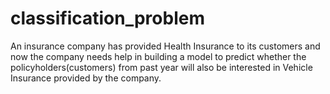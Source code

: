 # classification_problem
An insurance company has provided Health Insurance to its customers and  now the company needs help in building a model to predict whether the  policyholders(customers) from past year will also be interested in Vehicle  Insurance provided by the company.
